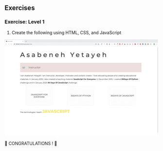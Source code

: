 
## Exercises

### Exercise: Level 1

1. Create the following using HTML, CSS, and JavaScript

![Slider](./img/dom_mini_project_slider_day_7.1.gif)

🎉 CONGRATULATIONS ! 🎉
